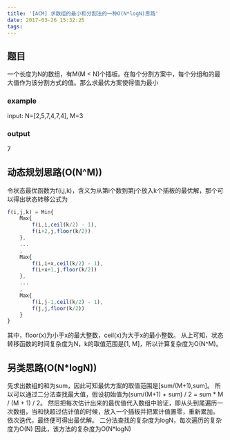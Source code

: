 ```yaml
---
title: '[ACM] 求数组的最小和分割法的一种O(N*logN)思路'
date: 2017-03-26 15:32:25
tags:
---
```


## 题目
一个长度为N的数组，有M(M < N)个插板。在每个分割方案中，每个分组和的最大值作为该分割方式的值。那么求最优方案使得值为最小
### example
input: N=[2,5,7,4,7,4], M=3
### output
7

## 动态规划思路(O(N^M))
令状态最优函数为f(i,j,k)，含义为从第i个数到第j个放入k个插板的最优解，那个可以得出状态转移公式为
``` js
f(i,j,k) = Min{
    Max{
        f(i,i,ceil(k/2) - 1), 
        f(i+2,j,floor(k/2))
    }, 
    ...
    ,
    Max{
        f(i,i+x,ceil(k/2) - 1), 
        f(i+x+1,j,floor(k/2))
    }, 
    ...
    ,
    Max{
        f(i,j-1,ceil(k/2) - 1), 
        f(j,j,floor(k/2))
    }
}
```
其中，floor(x)为小于x的最大整数，ceil(x)为大于x的最小整数。
从上可知，状态转移函数的时间复杂度为N，k的取值范围是[1, M]，所以计算复杂度为O(N^M)。

## 另类思路(O(N*logN))
先求出数组的和为sum，因此可知最优方案的取值范围是[sum/(M+1),sum]。
所以可以通过二分法查找最大值，假设初始值为(sum/(M+1) + sum) / 2 = sum \* M / (M + 1) / 2。
然后把每次估计出来的最优值代入数组中验证，即从头到尾遍历一次数组，当和快超过估计值的时候，放入一个插板并把累计值置零，重新累加。
依次迭代，最终便可得出最优解。
二分法查找的复杂度为logN，每次遍历的复杂度为O(N)
因此，该方法的复杂度为O(N\*logN)